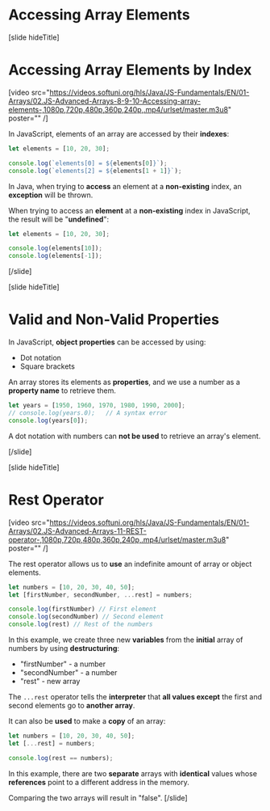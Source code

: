 
# Accessing Array Elements

[slide hideTitle]

# Accessing Array Elements by Index

[video src="https://videos.softuni.org/hls/Java/JS-Fundamentals/EN/01-Arrays/02.JS-Advanced-Arrays-8-9-10-Accessing-array-elements-,1080p,720p,480p,360p,240p,.mp4/urlset/master.m3u8" poster="" /]

In JavaScript, elements of an array are accessed by their **indexes**:

```js live
let elements = [10, 20, 30];

console.log(`elements[0] = ${elements[0]}`);
console.log(`elements[2] = ${elements[1 + 1]}`);
```

In Java, when trying to **access** an element at a **non-existing** index, an **exception** will be thrown.

When trying to access an **element** at a **non-existing** index in JavaScript, the result will be "**undefined**":

```js live
let elements = [10, 20, 30];

console.log(elements[10]);
console.log(elements[-1]);
```

[/slide]

[slide hideTitle]

# Valid and Non-Valid Properties

In JavaScript, **object properties** can be accessed by using:

- Dot notation
- Square brackets

An array stores its elements as **properties**, and  we use a number as a **property name** to retrieve them.

```js live
let years = [1950, 1960, 1970, 1980, 1990, 2000];
// console.log(years.0);   // A syntax error
console.log(years[0]);
```
A dot notation with numbers can **not be used** to retrieve an array's element. 

[/slide]

[slide hideTitle]

# Rest Operator

[video src="https://videos.softuni.org/hls/Java/JS-Fundamentals/EN/01-Arrays/02.JS-Advanced-Arrays-11-REST-operator-,1080p,720p,480p,360p,240p,.mp4/urlset/master.m3u8" poster="" /]

The rest operator allows us to **use** an indefinite amount of array or object elements.

```js live
let numbers = [10, 20, 30, 40, 50];
let [firstNumber, secondNumber, ...rest] = numbers;

console.log(firstNumber) // First element
console.log(secondNumber) // Second element
console.log(rest) // Rest of the numbers
```

In this example, we create three new **variables** from the **initial** array of numbers by using **destructuring**:

- "firstNumber" - a number
- "secondNumber" - a number
- "rest" - new array

The `...rest` operator tells the **interpreter** that **all values except** the first and second elements go to **another array**.

It can also be **used** to make a **copy** of an array:

```js live
let numbers = [10, 20, 30, 40, 50];
let [...rest] = numbers;

console.log(rest == numbers);
```

In this example, there are two **separate** arrays with **identical** values whose **references** point to a different address in the memory.

Comparing the two arrays will result in "false".
[/slide]
